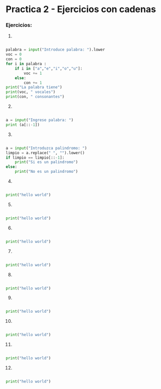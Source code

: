 # Practica 2 - Ejercicios con cadenas

### Ejercicios:

1.

```python

palabra = input("Introduce palabra: ").lower
voc = 0
con = 0
for i in palabra :
    if i in ["a","e","i","o","u"]:
        voc += 1
    else:
        con += 1
print("La palabra tiene")
print(voc, " vocales")
print(con, " consonantes")

```

2.

```python

a = input("Ingrese palabra: ")
print (a[::-1])

```
3.

```python

a = input("Introduzca palindromo: ")
limpio = a.replace(" ", "").lower()
if limpio == limpio[::-1]:
    print("Si es un palindromo")
else:
    print("No es un palindromo")

```
4.

```python

print("hello world")

```
5.

```python

print("hello world")

```
6.

```python

print("hello world")

```
7.

```python

print("hello world")

```
8.

```python

print("hello world")

```
9.

```python

print("hello world")

```
10.

```python

print("hello world")

```
11.

```python

print("hello world")

```
12.

```python

print("hello world")

```